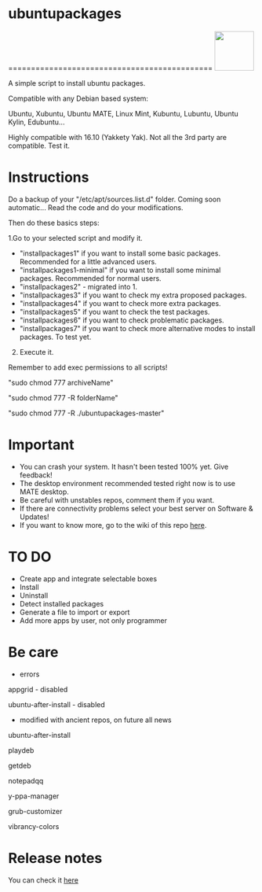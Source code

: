 # ubuntupackages
=============================================
<img src="http://design.ubuntu.com/wp-content/uploads/ubuntu-logo32.png" width="80">

A simple script to install ubuntu packages.

Compatible with any Debian based system:

Ubuntu, Xubuntu, Ubuntu MATE, Linux Mint, Kubuntu, Lubuntu, Ubuntu Kylin, Edubuntu...

Highly compatible with 16.10 (Yakkety Yak). Not all the 3rd party are compatible. Test it.

Instructions
=============================================
Do a backup of your "/etc/apt/sources.list.d" folder. Coming soon automatic...
Read the code and do your modifications.

Then do these basics steps:

1.Go to your selected script and modify it.

* "installpackages1" if you want to install some basic packages. Recommended for a little advanced users.
* "installpackages1-minimal" if you want to install some minimal packages. Recommended for normal users.
* "installpackages2" - migrated into 1.
* "installpackages3" if you want to check my extra proposed packages.
* "installpackages4" if you want to check more extra packages.
* "installpackages5" if you want to check the test packages.
* "installpackages6" if you want to check problematic packages.
* "installpackages7" if you want to check more alternative modes to install packages. To test yet.

2. Execute it.

Remember to add exec permissions to all scripts!

"sudo chmod 777 archiveName"

"sudo chmod 777 -R folderName"

"sudo chmod 777 -R ./ubuntupackages-master"

Important
=============================================
* You can crash your system. It hasn't been tested 100% yet. Give feedback!
* The desktop environment recommended tested right now is to use MATE desktop.
* Be careful with unstables repos, comment them if you want.
* If there are connectivity problems select your best server on Software & Updates!
* If you want to know more, go to the wiki of this repo [here](https://github.com/adgellida/ubuntupackages/wiki).

TO DO
=============================================
* Create app and integrate selectable boxes
* Install
* Uninstall
* Detect installed packages
* Generate a file to import or export
* Add more apps by user, not only programmer

Be care
=============================================
* errors

appgrid - disabled

ubuntu-after-install - disabled

* modified with ancient repos, on future all news

ubuntu-after-install

playdeb

getdeb

notepadqq

y-ppa-manager

grub-customizer

vibrancy-colors

Release notes
=============================================
You can check it [here](https://github.com/adgellida/ubuntupackages/releases)
